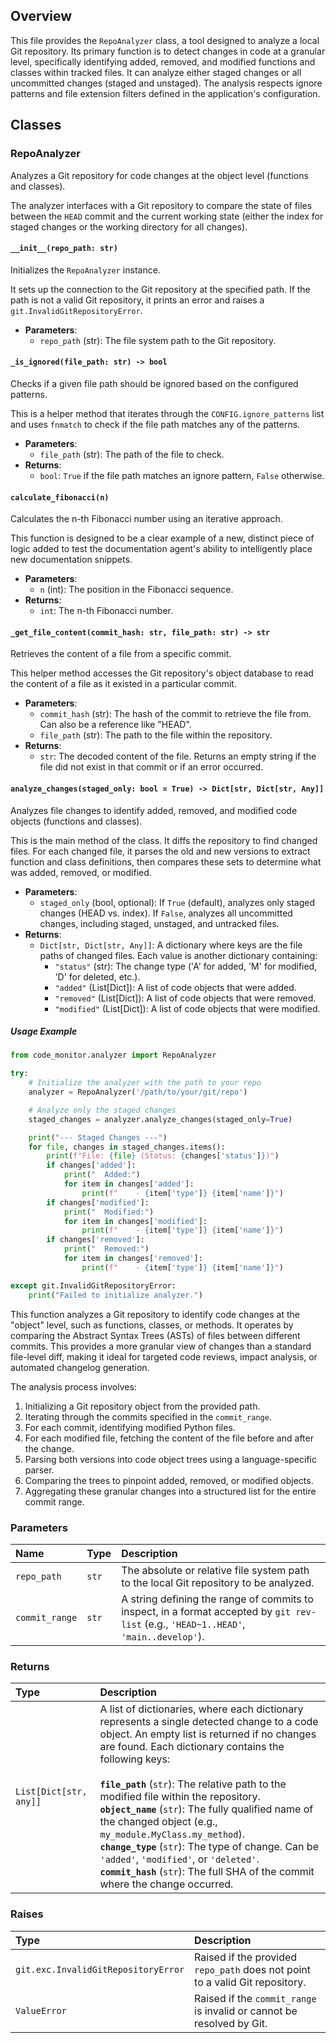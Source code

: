 ## Overview

This file provides the `RepoAnalyzer` class, a tool designed to analyze a local Git repository. Its primary function is to detect changes in code at a granular level, specifically identifying added, removed, and modified functions and classes within tracked files. It can analyze either staged changes or all uncommitted changes (staged and unstaged). The analysis respects ignore patterns and file extension filters defined in the application's configuration.

## Classes

### RepoAnalyzer

Analyzes a Git repository for code changes at the object level (functions and classes).

The analyzer interfaces with a Git repository to compare the state of files between the `HEAD` commit and the current working state (either the index for staged changes or the working directory for all changes).

#### `__init__(repo_path: str)`

Initializes the `RepoAnalyzer` instance.

It sets up the connection to the Git repository at the specified path. If the path is not a valid Git repository, it prints an error and raises a `git.InvalidGitRepositoryError`.

*   **Parameters**:
    *   `repo_path` (str): The file system path to the Git repository.

#### `_is_ignored(file_path: str) -> bool`

Checks if a given file path should be ignored based on the configured patterns.

This is a helper method that iterates through the `CONFIG.ignore_patterns` list and uses `fnmatch` to check if the file path matches any of the patterns.

*   **Parameters**:
    *   `file_path` (str): The path of the file to check.
*   **Returns**:
    *   `bool`: `True` if the file path matches an ignore pattern, `False` otherwise.

#### `calculate_fibonacci(n)`

Calculates the n-th Fibonacci number using an iterative approach.

This function is designed to be a clear example of a new, distinct piece of logic added to test the documentation agent's ability to intelligently place new documentation snippets.

*   **Parameters**:
    *   `n` (int): The position in the Fibonacci sequence.
*   **Returns**:
    *   `int`: The n-th Fibonacci number.

#### `_get_file_content(commit_hash: str, file_path: str) -> str`

Retrieves the content of a file from a specific commit.

This helper method accesses the Git repository's object database to read the content of a file as it existed in a particular commit.

*   **Parameters**:
    *   `commit_hash` (str): The hash of the commit to retrieve the file from. Can also be a reference like "HEAD".
    *   `file_path` (str): The path to the file within the repository.
*   **Returns**:
    *   `str`: The decoded content of the file. Returns an empty string if the file did not exist in that commit or if an error occurred.

#### `analyze_changes(staged_only: bool = True) -> Dict[str, Dict[str, Any]]`

Analyzes file changes to identify added, removed, and modified code objects (functions and classes).

This is the main method of the class. It diffs the repository to find changed files. For each changed file, it parses the old and new versions to extract function and class definitions, then compares these sets to determine what was added, removed, or modified.

*   **Parameters**:
    *   `staged_only` (bool, optional): If `True` (default), analyzes only staged changes (HEAD vs. index). If `False`, analyzes all uncommitted changes, including staged, unstaged, and untracked files.
*   **Returns**:
    *   `Dict[str, Dict[str, Any]]`: A dictionary where keys are the file paths of changed files. Each value is another dictionary containing:
        *   `"status"` (str): The change type ('A' for added, 'M' for modified, 'D' for deleted, etc.).
        *   `"added"` (List[Dict]): A list of code objects that were added.
        *   `"removed"` (List[Dict]): A list of code objects that were removed.
        *   `"modified"` (List[Dict]): A list of code objects that were modified.

##### Usage Example

```python
from code_monitor.analyzer import RepoAnalyzer

try:
    # Initialize the analyzer with the path to your repo
    analyzer = RepoAnalyzer('/path/to/your/git/repo')

    # Analyze only the staged changes
    staged_changes = analyzer.analyze_changes(staged_only=True)

    print("--- Staged Changes ---")
    for file, changes in staged_changes.items():
        print(f"File: {file} (Status: {changes['status']})")
        if changes['added']:
            print("  Added:")
            for item in changes['added']:
                print(f"    - {item['type']} {item['name']}")
        if changes['modified']:
            print("  Modified:")
            for item in changes['modified']:
                print(f"    - {item['type']} {item['name']}")
        if changes['removed']:
            print("  Removed:")
            for item in changes['removed']:
                print(f"    - {item['type']} {item['name']}")

except git.InvalidGitRepositoryError:
    print("Failed to initialize analyzer.")
```


<!-- DOC_START: code_monitor/analyzer.py::RepoAnalyzer -->
This function analyzes a Git repository to identify code changes at the "object" level, such as functions, classes, or methods. It operates by comparing the Abstract Syntax Trees (ASTs) of files between different commits. This provides a more granular view of changes than a standard file-level diff, making it ideal for targeted code reviews, impact analysis, or automated changelog generation.

The analysis process involves:
1.  Initializing a Git repository object from the provided path.
2.  Iterating through the commits specified in the `commit_range`.
3.  For each commit, identifying modified Python files.
4.  For each modified file, fetching the content of the file before and after the change.
5.  Parsing both versions into code object trees using a language-specific parser.
6.  Comparing the trees to pinpoint added, removed, or modified objects.
7.  Aggregating these granular changes into a structured list for the entire commit range.

### Parameters

| Name           | Type | Description                                                                                                                              |
| :------------- | :--- | :--------------------------------------------------------------------------------------------------------------------------------------- |
| `repo_path`    | `str`  | The absolute or relative file system path to the local Git repository to be analyzed.                                                    |
| `commit_range` | `str`  | A string defining the range of commits to inspect, in a format accepted by `git rev-list` (e.g., `'HEAD~1..HEAD'`, `'main..develop'`). |

### Returns

| Type                  | Description                                                                                                                                                           |
| :-------------------- | :-------------------------------------------------------------------------------------------------------------------------------------------------------------------- |
| `List[Dict[str, any]]` | A list of dictionaries, where each dictionary represents a single detected change to a code object. An empty list is returned if no changes are found. Each dictionary contains the following keys:<br><br>**`file_path`** (`str`): The relative path to the modified file within the repository.<br>**`object_name`** (`str`): The fully qualified name of the changed object (e.g., `my_module.MyClass.my_method`).<br>**`change_type`** (`str`): The type of change. Can be `'added'`, `'modified'`, or `'deleted'`.<br>**`commit_hash`** (`str`): The full SHA of the commit where the change occurred. |

### Raises

| Type                          | Description                                                                 |
| :---------------------------- | :-------------------------------------------------------------------------- |
| `git.exc.InvalidGitRepositoryError` | Raised if the provided `repo_path` does not point to a valid Git repository. |
| `ValueError`                  | Raised if the `commit_range` is invalid or cannot be resolved by Git.       |
<!-- DOC_END: code_monitor/analyzer.py::RepoAnalyzer -->

